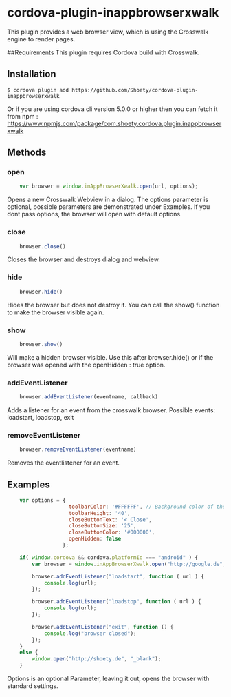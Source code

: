 # cordova-plugin-inappbrowserxwalk

This plugin provides a web browser view, which is using the Crosswalk engine
to render pages.

##Requirements
This plugin requires Cordova build with Crosswalk.


## Installation

    $ cordova plugin add https://github.com/Shoety/cordova-plugin-inappbrowserxwalk

Or if you are using cordova cli version 5.0.0 or higher then you can fetch it from npm :
https://www.npmjs.com/package/com.shoety.cordova.plugin.inappbrowserxwalk

## Methods

### open
```js
	var browser = window.inAppBrowserXwalk.open(url, options);
```
Opens a new Crosswalk Webview in a dialog. The options parameter is optional, possible parameters
are demonstrated under Examples. If you dont pass options, the browser will open with default options.

### close
```js
	browser.close()
```
Closes the browser and destroys dialog and webview.

### hide
```js
	browser.hide()
```
Hides the browser but does not destroy it. You can call the show() function to make the browser
visible again.

### show
```js
	browser.show()
```
Will make a hidden browser visible. Use this after browser.hide() or if the browser was opened
with the openHidden : true option.

### addEventListener
```js
	browser.addEventListener(eventname, callback)
```
Adds a listener for an event from the crosswalk browser.
Possible events: loadstart, loadstop, exit

### removeEventListener
```js
	browser.removeEventListener(eventname)
```
Removes the eventlistener for an event.



## Examples
```js
	var options = {
    				toolbarColor: '#FFFFFF', // Background color of the toolbar in #RRGGBB
    				toolbarHeight: '40',
    				closeButtonText: '< Close',
    				closeButtonSize: '25',
    				closeButtonColor: '#000000',
                    openHidden: false
		          };

    if( window.cordova && cordova.platformId === "android" ) {
		var browser = window.inAppBrowserXwalk.open("http://google.de", options);

		browser.addEventListener("loadstart", function ( url ) {
            console.log(url);
        });

        browser.addEventListener("loadstop", function ( url ) {
            console.log(url);
        });

        browser.addEventListener("exit", function () {
            console.log("browser closed");
        });
	}
	else {
		window.open("http://shoety.de", "_blank");
	}
```

Options is an optional Parameter, leaving it out, opens the browser with standard settings.
